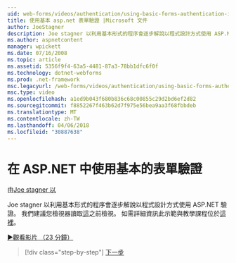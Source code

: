 ```yaml
---
uid: web-forms/videos/authentication/using-basic-forms-authentication-in-aspnet
title: 使用基本 asp.net 表單驗證 |Microsoft 文件
author: JoeStagner
description: Joe stagner 以利用基本形式的程序會逐步解說以程式設計方式使用 ASP.NET 驗證。 建議您在檢視器讀取此才能...
ms.author: aspnetcontent
manager: wpickett
ms.date: 07/16/2008
ms.topic: article
ms.assetid: 5356f9f4-63a5-4481-87a3-78bb1dfc6f0f
ms.technology: dotnet-webforms
ms.prod: .net-framework
msc.legacyurl: /web-forms/videos/authentication/using-basic-forms-authentication-in-aspnet
msc.type: video
ms.openlocfilehash: a1ed9b043f680b836c68c00855c29d2bd6ef2d82
ms.sourcegitcommit: f8852267f463b62d7f975e56bea9aa3f68fbbdeb
ms.translationtype: MT
ms.contentlocale: zh-TW
ms.lasthandoff: 04/06/2018
ms.locfileid: "30887638"
---
```

<a name="using-basic-forms-authentication-in-aspnet"></a>在 ASP.NET 中使用基本的表單驗證
====================
由[Joe stagner 以](https://github.com/JoeStagner)

Joe stagner 以利用基本形式的程序會逐步解說以程式設計方式使用 ASP.NET 驗證。 我們建議您檢視器讀取[這](../../overview/older-versions-security/introduction/security-basics-and-asp-net-support-vb.md)之前檢視。 如需詳細資訊此示範與教學課程位於[這裡](../../overview/older-versions-security/introduction/an-overview-of-forms-authentication-vb.md)。

[&#9654;觀看影片 （23 分鐘）](https://channel9.msdn.com/Blogs/ASP-NET-Site-Videos/using-basic-forms-authentication-in-aspnet)

> [!div class="step-by-step"]
> [下一步](how-to-change-the-forms-authentication-properties.md)
